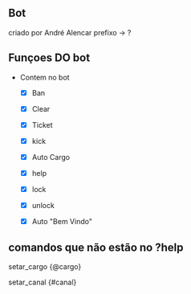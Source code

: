 ## Bot
criado por André Alencar
prefixo -> ?

## Funçoes DO bot
- Contem no bot

    -[x] Ban
  
    -[x] Clear
  
    -[x] Ticket
  
    -[x] kick
  
    -[x] Auto Cargo
  
    -[x] help
  
    -[x] lock
  
    -[x] unlock
  
    -[x] Auto "Bem Vindo"


## comandos que não estão no ?help


  setar_cargo {@cargo}

  setar_canal {#canal}
